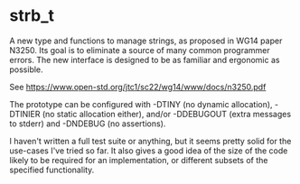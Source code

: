 # strb_t
A new type and functions to manage strings, as proposed in WG14 paper N3250. Its goal is to eliminate a source of many common programmer errors. The new interface is designed to be as familiar and ergonomic as possible.

See https://www.open-std.org/jtc1/sc22/wg14/www/docs/n3250.pdf

The prototype can be configured with -DTINY (no dynamic allocation), -DTINIER (no static allocation either), and/or -DDEBUGOUT (extra messages to stderr) and -DNDEBUG (no assertions).

I haven't written a full test suite or anything, but it seems pretty solid for the use-cases I've tried so far. It also gives a good idea of the size of the code likely to be required for an implementation, or different subsets of the specified functionality.
